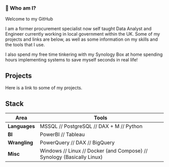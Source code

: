 ### 👋 Who am I?

Welcome to my GitHub

I am a former procurement specialist now self taught Data Analyst and Engineer currently working in local government within the UK. Some of my projects and links are below, as well as some information on my skills and the tools that I use. 

I also spend my free time tinkering with my Synology Box at home spending hours implementing systems to save myself seconds in real life!


## Projects

Here is a link to some of my projects.

## Stack

| Area | Tools |
| --- | --- |
| **Languages** | MSSQL // PostgreSQL // DAX + M // Python |
| **BI** | PowerBI // Tableau |
| **Wrangling** | PowerQuery // DAX //  BigQuery |
| **Misc** | Windows // Linux // Docker (and Compose) // Synology (Basically Linux) |


<!--
**redholt/redholt** is a ✨ _special_ ✨ repository because its `README.md` (this file) appears on your GitHub profile.

Here are some ideas to get you started:

- 🔭 I’m currently working on ...
- 🌱 I’m currently learning ...
- 👯 I’m looking to collaborate on ...
- 🤔 I’m looking for help with ...
- 💬 Ask me about ...
- 📫 How to reach me: ...
- 😄 Pronouns: ...
- ⚡ Fun fact: ...
-->
